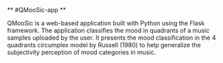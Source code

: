 ** #QMooSic-app **

QMooSic is a web-based application built with Python using the Flask framework. The application classifies the mood in quadrants of a music samples uploaded by the user. It presents the mood classification in the 4 quadrants circumplex model by Russell (1980) to help generalize the subjectivity perception of mood categories in music.
